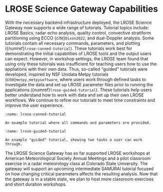 # LROSE Science Gateway Capabilities

With the necessary backend infrastructure deployed, the LROSE Science Gateway now supports a wide range of tutorials. Tutorial topics include: LROSE Basics, radar echo analysis, quality control, convective stratiform partitioning using ECCO {cite}`Dixon2022`, and dual-Doppler analysis. Some tutorials contain all necessary commands, parameters, and plotting ({numref}`lrose-canned-tutorial`). These tutorials work best for demonstrating the initial capabilities of LROSE tools and the output users can expect. However, in workshop settings, the LROSE team found that using only these tutorials was insufficient for teaching users how to use the appliations with their own data. Thus, so-called "guided" tutorials were developed, inspired by NSF Unidata Metpy tutorials {cite}`metpy,metpysoftware`, where users work through defined tasks to investigate the data and set up LROSE parameter files prior to running the applications ({numref}`lrose-guided-tutorial`). These tutorials help users better understand how to work with data and set up their own LROSE workflows. We continue to refine our tutorials to meet time constraints and improve the user experience.

```{figure} ./images/lrose_canned_tutorial.png
:name: lrose-canned-tutorial

An example tutorial where all commands and parameters are provided.
```

```{figure} ./images/lrose_guided_tutorial.png
:name: lrose-guided-tutorial

An example "guided" tutorial, showing two tasks a user can work through.
```

The LROSE Science Gateway has so far supported LROSE workshops at American Meteorological Society Annual Meetings and a pilot classroom exercise in a radar meteorology class at Colorado State University. The gateway will support an upcoming intermediate SAMURAI tutorial focused on how changing critical parameters affects the resulting analysis. Now that the gateway is in a stable state, we plan to host more classroom exercises and short duration workshops.

